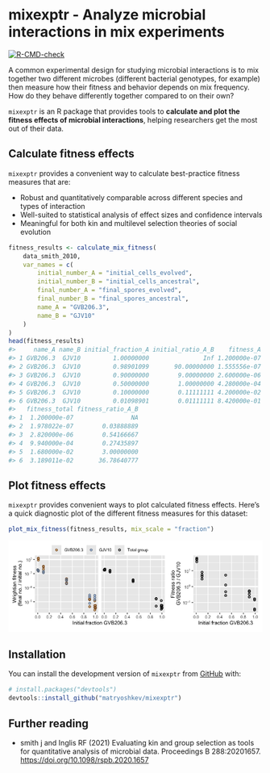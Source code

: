 mixexptr - Analyze microbial interactions in mix experiments
================

<!-- README.md is generated from README.Rmd. Please edit that file -->
<!-- badges: start -->

[![R-CMD-check](https://github.com/matryoshkev/mixexptr/actions/workflows/R-CMD-check.yaml/badge.svg)](https://github.com/matryoshkev/mixexptr/actions/workflows/R-CMD-check.yaml)
<!-- badges: end -->

A common experimental design for studying microbial interactions is to
mix together two different microbes (different bacterial genotypes, for
example) then measure how their fitness and behavior depends on mix
frequency. How do they behave differently together compared to on their
own?

`mixexptr` is an R package that provides tools to **calculate and plot
the fitness effects of microbial interactions**, helping researchers get
the most out of their data.

## Calculate fitness effects

`mixexptr` provides a convenient way to calculate best-practice fitness
measures that are:

-   Robust and quantitatively comparable across different species and
    types of interaction
-   Well-suited to statistical analysis of effect sizes and confidence
    intervals
-   Meaningful for both kin and multilevel selection theories of social
    evolution

``` r
fitness_results <- calculate_mix_fitness(
    data_smith_2010, 
    var_names = c(
        initial_number_A = "initial_cells_evolved",
        initial_number_B = "initial_cells_ancestral",
        final_number_A = "final_spores_evolved",
        final_number_B = "final_spores_ancestral", 
        name_A = "GVB206.3", 
        name_B = "GJV10"
    )
)
head(fitness_results)
#>     name_A name_B initial_fraction_A initial_ratio_A_B    fitness_A  fitness_B
#> 1 GVB206.3  GJV10         1.00000000               Inf 1.200000e-07         NA
#> 2 GVB206.3  GJV10         0.98901099       90.00000000 1.555556e-07 0.00000400
#> 3 GVB206.3  GJV10         0.90000000        9.00000000 2.600000e-06 0.00000480
#> 4 GVB206.3  GJV10         0.50000000        1.00000000 4.280000e-04 0.00156000
#> 5 GVB206.3  GJV10         0.10000000        0.11111111 4.200000e-02 0.01400000
#> 6 GVB206.3  GJV10         0.01098901        0.01111111 8.420000e-01 0.02288889
#>   fitness_total fitness_ratio_A_B
#> 1  1.200000e-07                NA
#> 2  1.978022e-07        0.03888889
#> 3  2.820000e-06        0.54166667
#> 4  9.940000e-04        0.27435897
#> 5  1.680000e-02        3.00000000
#> 6  3.189011e-02       36.78640777
```

## Plot fitness effects

`mixexptr` provides convenient ways to plot calculated fitness effects.
Here’s a quick diagnostic plot of the different fitness measures for
this dataset:

``` r
plot_mix_fitness(fitness_results, mix_scale = "fraction")
```

![Diagnostic plot from mixexptr](./man/figures/README-smith-2010.png)

## Installation

You can install the development version of `mixexptr` from
[GitHub](https://github.com/) with:

``` r
# install.packages("devtools")
devtools::install_github("matryoshkev/mixexptr")
```

## Further reading

-   smith j and Inglis RF (2021) Evaluating kin and group selection as
    tools for quantitative analysis of microbial data. Proceedings B
    288:20201657. <https://doi.org/10.1098/rspb.2020.1657>

<!--
## Example

This is a basic example which shows you how to solve a common problem:


``` r
# library(mixexptr)
## basic example code
```

What is special about using `README.Rmd` instead of just `README.md`? You can include R chunks like so:

You'll still need to render `README.Rmd` regularly, to keep `README.md` up-to-date. `devtools::build_readme()` is handy for this.

You can also embed plots, for example:



In that case, don't forget to commit and push the resulting figure files, so they display on GitHub and CRAN.
-->
